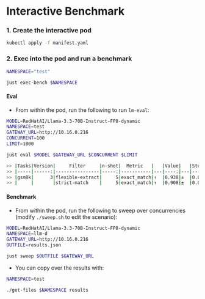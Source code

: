 # Interactive Benchmark

### 1. Create the interactive pod

```bash
kubectl apply -f manifest.yaml
```

### 2. Exec into the pod and run a benchmark

```bash
NAMESPACE="test"

just exec-bench $NAMESPACE
```

#### Eval

- From within the pod, run the following to run `lm-eval`:

```bash
MODEL=RedHatAI/Llama-3.3-70B-Instruct-FP8-dynamic
NAMESPACE=test
GATEWAY_URL=http://10.16.0.216
CONCURRENT=100
LIMIT=1000

just eval $MODEL $GATEWAY_URL $CONCURRENT $LIMIT

>> |Tasks|Version|     Filter     |n-shot|  Metric   |   |Value|   |Stderr|
>> |-----|------:|----------------|-----:|-----------|---|----:|---|-----:|
>> |gsm8k|      3|flexible-extract|     5|exact_match|↑  |0.938|±  |0.0076|
>> |     |       |strict-match    |     5|exact_match|↑  |0.908|±  |0.0091|
```

#### Benchmark

- From within the pod, run the following to sweep over concurrencies (modify `./sweep.sh` to edit the scenario):

```bash
MODEL=RedHatAI/Llama-3.3-70B-Instruct-FP8-dynamic
NAMESPACE=llm-d
GATEWAY_URL=http://10.16.0.216
OUTFILE=results.json

just sweep $OUTFILE $GATEWAY_URL
```

- You can copy over the results with:

```bash
NAMESPACE=test

./get-files $NAMESPACE results
```
